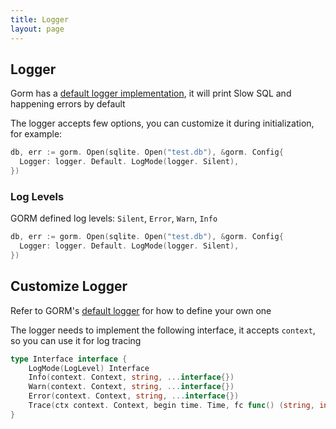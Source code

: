 ```yaml
---
title: Logger
layout: page
---
```


## Logger

Gorm has a [default logger implementation](https://github.com/go-gorm/gorm/blob/master/logger/logger.go), it will print Slow SQL and happening errors by default

The logger accepts few options, you can customize it during initialization, for example:

```go
db, err := gorm. Open(sqlite. Open("test.db"), &gorm. Config{
  Logger: logger. Default. LogMode(logger. Silent),
})
```

### Log Levels

GORM defined log levels: `Silent`, `Error`, `Warn`, `Info`

```go
db, err := gorm. Open(sqlite. Open("test.db"), &gorm. Config{
  Logger: logger. Default. LogMode(logger. Silent),
})
```

## Customize Logger

Refer to GORM's [default logger](https://github.com/go-gorm/gorm/blob/master/logger/logger.go) for how to define your own one

The logger needs to implement the following interface, it accepts `context`, so you can use it for log tracing

```go
type Interface interface {
    LogMode(LogLevel) Interface
    Info(context. Context, string, ...interface{})
    Warn(context. Context, string, ...interface{})
    Error(context. Context, string, ...interface{})
    Trace(ctx context. Context, begin time. Time, fc func() (string, int64), err error)
}
```
